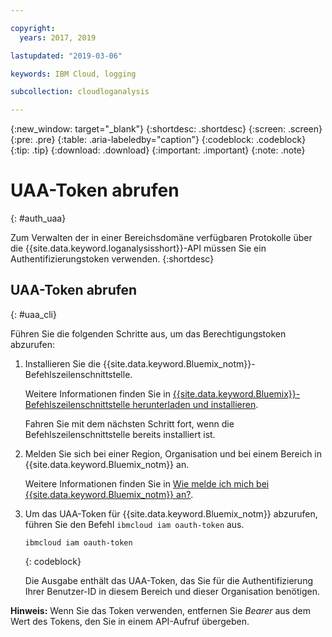 ```yaml
---

copyright:
  years: 2017, 2019

lastupdated: "2019-03-06"

keywords: IBM Cloud, logging

subcollection: cloudloganalysis

---
```


{:new_window: target="_blank"}
{:shortdesc: .shortdesc}
{:screen: .screen}
{:pre: .pre}
{:table: .aria-labeledby="caption"}
{:codeblock: .codeblock}
{:tip: .tip}
{:download: .download}
{:important: .important}
{:note: .note}


# UAA-Token abrufen
{: #auth_uaa}

Zum Verwalten der in einer Bereichsdomäne verfügbaren Protokolle über die {{site.data.keyword.loganalysisshort}}-API müssen Sie ein Authentifizierungstoken verwenden.
{:shortdesc}

		
## UAA-Token abrufen
{: #uaa_cli}


Führen Sie die folgenden Schritte aus, um das Berechtigungstoken abzurufen:

1. Installieren Sie die {{site.data.keyword.Bluemix_notm}}-Befehlszeilenschnittstelle.

   Weitere Informationen finden Sie in [{{site.data.keyword.Bluemix}}-Befehlszeilenschnittstelle herunterladen und installieren](/docs/cli?topic=cloud-cli-ibmcloud-cli#overview). 
   
   Fahren Sie mit dem nächsten Schritt fort, wenn die Befehlszeilenschnittstelle bereits installiert ist.
    
2. Melden Sie sich bei einer Region, Organisation und bei einem Bereich in {{site.data.keyword.Bluemix_notm}} an. 

    Weitere Informationen finden Sie in [Wie melde ich mich bei {{site.data.keyword.Bluemix_notm}} an?](/docs/services/CloudLogAnalysis/qa?topic=cloudloganalysis-cli_qa#login).
	
3. Um das UAA-Token für {{site.data.keyword.Bluemix_notm}} abzurufen, führen Sie den Befehl `ibmcloud iam oauth-token` aus.

    ```
	ibmcloud iam oauth-token
	```
	{: codeblock}
	
	Die Ausgabe enthält das UAA-Token, das Sie für die Authentifizierung Ihrer Benutzer-ID in diesem Bereich und dieser Organisation benötigen.
	

**Hinweis:** Wenn Sie das Token verwenden, entfernen Sie *Bearer* aus dem Wert des Tokens, den Sie in einem API-Aufruf übergeben.
